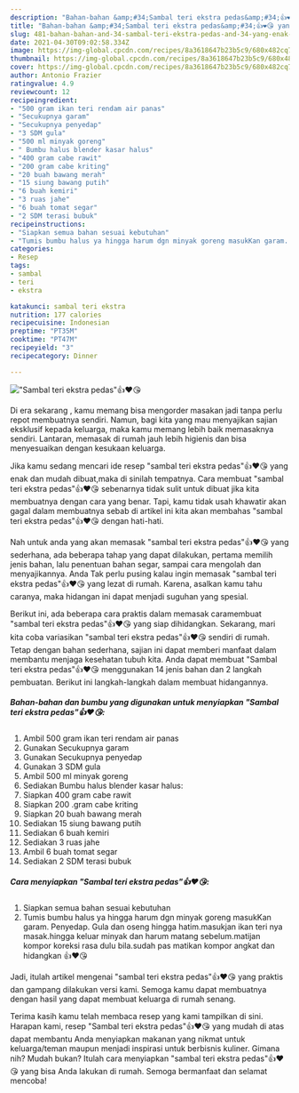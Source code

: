 ```yaml
---
description: "Bahan-bahan &amp;#34;Sambal teri ekstra pedas&amp;#34;👍❤️😘 yang enak dan Mudah Dibuat"
title: "Bahan-bahan &amp;#34;Sambal teri ekstra pedas&amp;#34;👍❤️😘 yang enak dan Mudah Dibuat"
slug: 481-bahan-bahan-and-34-sambal-teri-ekstra-pedas-and-34-yang-enak-dan-mudah-dibuat
date: 2021-04-30T09:02:58.334Z
image: https://img-global.cpcdn.com/recipes/8a3618647b23b5c9/680x482cq70/sambal-teri-ekstra-pedas👍❤️😘-foto-resep-utama.jpg
thumbnail: https://img-global.cpcdn.com/recipes/8a3618647b23b5c9/680x482cq70/sambal-teri-ekstra-pedas👍❤️😘-foto-resep-utama.jpg
cover: https://img-global.cpcdn.com/recipes/8a3618647b23b5c9/680x482cq70/sambal-teri-ekstra-pedas👍❤️😘-foto-resep-utama.jpg
author: Antonio Frazier
ratingvalue: 4.9
reviewcount: 12
recipeingredient:
- "500 gram ikan teri rendam air panas"
- "Secukupnya garam"
- "Secukupnya penyedap"
- "3 SDM gula"
- "500 ml minyak goreng"
- " Bumbu halus blender kasar halus"
- "400 gram cabe rawit"
- "200 gram cabe kriting"
- "20 buah bawang merah"
- "15 siung bawang putih"
- "6 buah kemiri"
- "3 ruas jahe"
- "6 buah tomat segar"
- "2 SDM terasi bubuk"
recipeinstructions:
- "Siapkan semua bahan sesuai kebutuhan"
- "Tumis bumbu halus ya hingga harum dgn minyak goreng masukKan garam. Penyedap. Gula dan oseng hingga hatim.masukjan ikan teri nya masak.hingga keluar minyak dan harum matang sebelum.matijan kompor koreksi rasa dulu bila.sudah pas matikan kompor angkat dan hidangkan 👍❤️😘"
categories:
- Resep
tags:
- sambal
- teri
- ekstra

katakunci: sambal teri ekstra 
nutrition: 177 calories
recipecuisine: Indonesian
preptime: "PT35M"
cooktime: "PT47M"
recipeyield: "3"
recipecategory: Dinner

---
```



![&#34;Sambal teri ekstra pedas&#34;👍❤️😘](https://img-global.cpcdn.com/recipes/8a3618647b23b5c9/680x482cq70/sambal-teri-ekstra-pedas👍❤️😘-foto-resep-utama.jpg)

Di era  sekarang , kamu memang bisa mengorder masakan jadi tanpa perlu repot membuatnya sendiri. Namun, bagi kita yang mau menyajikan sajian eksklusif kepada keluarga, maka kamu memang lebih baik memasaknya sendiri. Lantaran, memasak di rumah jauh lebih higienis dan bisa menyesuaikan dengan kesukaan keluarga.

Jika kamu sedang mencari ide resep &#34;sambal teri ekstra pedas&#34;👍❤️😘 yang enak dan mudah dibuat,maka di sinilah tempatnya. Cara membuat &#34;sambal teri ekstra pedas&#34;👍❤️😘  sebenarnya tidak sulit untuk dibuat jika kita membuatnya dengan cara yang benar. Tapi, kamu tidak usah khawatir akan gagal dalam membuatnya 
sebab di artikel ini kita akan membahas &#34;sambal teri ekstra pedas&#34;👍❤️😘 dengan hati-hati.  



Nah untuk anda yang akan memasak &#34;sambal teri ekstra pedas&#34;👍❤️😘 yang sederhana, ada beberapa tahap yang dapat dilakukan, pertama memilih jenis bahan, lalu penentuan bahan segar, sampai cara mengolah dan menyajikannya. Anda Tak perlu pusing kalau ingin memasak &#34;sambal teri ekstra pedas&#34;👍❤️😘 yang lezat di rumah. Karena, asalkan kamu  tahu caranya, maka hidangan ini dapat menjadi suguhan yang spesial.

Berikut ini, ada beberapa cara praktis  dalam memasak caramembuat &#34;sambal teri ekstra pedas&#34;👍❤️😘 yang siap dihidangkan. Sekarang, mari kita coba variasikan &#34;sambal teri ekstra pedas&#34;👍❤️😘 sendiri di rumah. Tetap dengan bahan sederhana, sajian ini dapat memberi manfaat dalam membantu menjaga kesehatan tubuh kita. Anda dapat membuat &#34;Sambal teri ekstra pedas&#34;👍❤️😘 menggunakan 14 jenis bahan dan 2 langkah pembuatan. Berikut ini langkah-langkah dalam membuat hidangannya.

<!--inarticleads1-->

##### Bahan-bahan dan bumbu yang digunakan untuk menyiapkan &#34;Sambal teri ekstra pedas&#34;👍❤️😘:

1. Ambil 500 gram ikan teri rendam air panas
1. Gunakan Secukupnya garam
1. Gunakan Secukupnya penyedap
1. Gunakan 3 SDM gula
1. Ambil 500 ml minyak goreng
1. Sediakan  Bumbu halus blender kasar halus:
1. Siapkan 400 gram cabe rawit
1. Siapkan 200 .gram cabe kriting
1. Siapkan 20 buah bawang merah
1. Sediakan 15 siung bawang putih
1. Sediakan 6 buah kemiri
1. Sediakan 3 ruas jahe
1. Ambil 6 buah tomat segar
1. Sediakan 2 SDM terasi bubuk




<!--inarticleads2-->

##### Cara menyiapkan &#34;Sambal teri ekstra pedas&#34;👍❤️😘:

1. Siapkan semua bahan sesuai kebutuhan
1. Tumis bumbu halus ya hingga harum dgn minyak goreng masukKan garam. Penyedap. Gula dan oseng hingga hatim.masukjan ikan teri nya masak.hingga keluar minyak dan harum matang sebelum.matijan kompor koreksi rasa dulu bila.sudah pas matikan kompor angkat dan hidangkan 👍❤️😘




Jadi, itulah artikel mengenai  &#34;sambal teri ekstra pedas&#34;👍❤️😘  yang praktis dan gampang dilakukan versi kami. Semoga kamu dapat membuatnya dengan hasil yang dapat membuat keluarga di rumah senang. 

Terima kasih kamu telah membaca resep yang kami tampilkan di sini. Harapan kami, resep  &#34;Sambal teri ekstra pedas&#34;👍❤️😘 yang mudah di atas dapat membantu Anda menyiapkan makanan yang nikmat untuk keluarga/teman maupun menjadi inspirasi untuk berbisnis kuliner. Gimana nih? Mudah bukan? Itulah cara menyiapkan &#34;sambal teri ekstra pedas&#34;👍❤️😘 yang bisa Anda lakukan di rumah. Semoga bermanfaat dan selamat mencoba!

